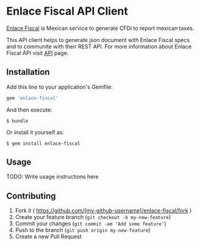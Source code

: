 # Enlace Fiscal API Client

[Enlace Fiscal](http://www.enlacefiscal.com/) is Mexican service to generate CFDi to report mexican taxes.

This API client helps to generate json document with Enlace Fiscal specs and to
communite with their REST API. For more information about Enlace Fiscal API
visit [API](https://ayuda.enlacefiscal.com/api/v5/timbrado-cfdi.php) page.

## Installation

Add this line to your application's Gemfile:

```ruby
gem 'enlace-fiscal'
```

And then execute:

    $ bundle

Or install it yourself as:

    $ gem install enlace-fiscal

## Usage

TODO: Write usage instructions here

## Contributing

1. Fork it ( https://github.com/[my-github-username]/enlace-fiscal/fork )
2. Create your feature branch (`git checkout -b my-new-feature`)
3. Commit your changes (`git commit -am 'Add some feature'`)
4. Push to the branch (`git push origin my-new-feature`)
5. Create a new Pull Request
